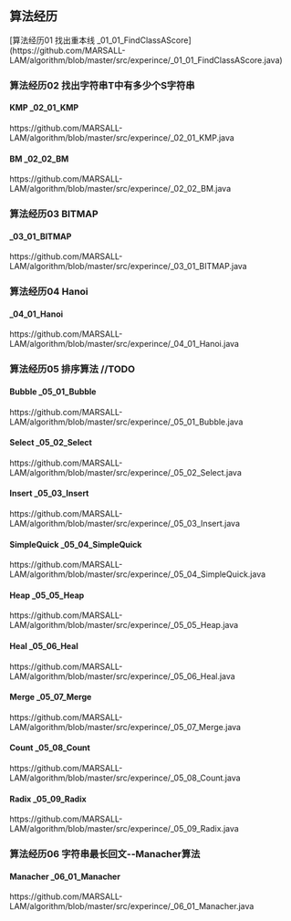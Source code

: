 <H2>算法经历</H2>
[算法经历01 找出重本线
    _01_01_FindClassAScore](https://github.com/MARSALL-LAM/algorithm/blob/master/src/experince/_01_01_FindClassAScore.java)
<H3>算法经历02 找出字符串T中有多少个S字符串</H3>
    <H4> KMP _02_01_KMP</H4> https://github.com/MARSALL-LAM/algorithm/blob/master/src/experince/_02_01_KMP.java 
    <H4> BM _02_02_BM </H4>https://github.com/MARSALL-LAM/algorithm/blob/master/src/experince/_02_02_BM.java
<H3>算法经历03 BITMAP</H3> 
    <H4>_03_01_BITMAP</H4> https://github.com/MARSALL-LAM/algorithm/blob/master/src/experince/_03_01_BITMAP.java
<H3>算法经历04 Hanoi</H3> 
    <H4>_04_01_Hanoi</H4> https://github.com/MARSALL-LAM/algorithm/blob/master/src/experince/_04_01_Hanoi.java
<H3>算法经历05 排序算法 //TODO</H3>
    <H4> Bubble _05_01_Bubble</H4> https://github.com/MARSALL-LAM/algorithm/blob/master/src/experince/_05_01_Bubble.java
    <H4> Select _05_02_Select</H4> https://github.com/MARSALL-LAM/algorithm/blob/master/src/experince/_05_02_Select.java
    <H4> Insert _05_03_Insert </H4>https://github.com/MARSALL-LAM/algorithm/blob/master/src/experince/_05_03_Insert.java
    <H4> SimpleQuick _05_04_SimpleQuick</H4> https://github.com/MARSALL-LAM/algorithm/blob/master/src/experince/_05_04_SimpleQuick.java
    <H4> Heap _05_05_Heap</H4> https://github.com/MARSALL-LAM/algorithm/blob/master/src/experince/_05_05_Heap.java
    <H4> Heal _05_06_Heal</H4> https://github.com/MARSALL-LAM/algorithm/blob/master/src/experince/_05_06_Heal.java
    <H4> Merge _05_07_Merge</H4> https://github.com/MARSALL-LAM/algorithm/blob/master/src/experince/_05_07_Merge.java
    <H4> Count _05_08_Count</H4> https://github.com/MARSALL-LAM/algorithm/blob/master/src/experince/_05_08_Count.java
    <H4> Radix _05_09_Radix</H4> https://github.com/MARSALL-LAM/algorithm/blob/master/src/experince/_05_09_Radix.java
<H3>算法经历06 字符串最长回文--Manacher算法</H3>
    <H4> Manacher _06_01_Manacher</H4> https://github.com/MARSALL-LAM/algorithm/blob/master/src/experince/_06_01_Manacher.java
